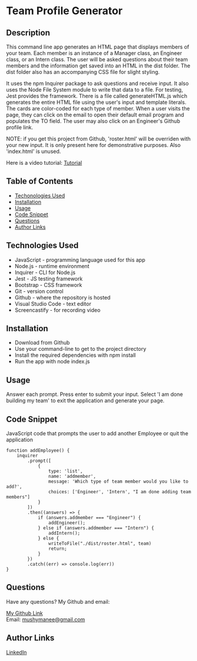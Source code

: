 # Team Profile Generator

## Description 

This command line app generates an HTML page that displays members of your team. Each member is an 
instance of a Manager class, an Engineer class, or an Intern class. The user will be asked questions about 
their team members and the information get saved into an HTML in the dist folder. The dist folder also 
has an accompanying CSS file for slight styling.

It uses the npm Inquirer package to ask questions and receive input. It also uses the Node File System module 
to write that data to a file. For testing, Jest provides the framework. There is a file called 
generateHTML.js which generates the entire HTML file using the user's input and template literals. The cards are 
color-coded for each type of member. When a user visits the page, they can click on the email to open their 
default email program and populates the TO field. The user may also click on an Engineer's Github profile link.

NOTE: if you get this project from Github, 'roster.html' will be overriden with your new input. It is only present 
here for demonstrative purposes. Also 'index.html' is unused.

Here is a video tutorial: [Tutorial](https://watch.screencastify.com/v/o5QVlEuvb6VC4WYJMaz7)

## Table of Contents

* [Techonologies Used](#technologies-used)
* [Installation](#installation)
* [Usage](#usage)
* [Code Snippet](#code-snippet)
* [Questions](#questions)
* [Author Links](#author-links)

## Technologies Used

- JavaScript - programming language used for this app
- Node.js - runtime environment
- Inquirer - CLI for Node.js
- Jest - JS testing framework
- Bootstrap - CSS framework
- Git - version control
- Github - where the repository is hosted
- Visual Studio Code - text editor
- Screencastify - for recording video

## Installation

- Download from Github
- Use your command-line to get to the project directory
- Install the required dependencies with npm install
- Run the app with node index.js

## Usage

Answer each prompt. Press enter to submit your input. Select 'I am done building my team' to exit the application and 
generate your page.

## Code Snippet

JavaScript code that prompts the user to add another Employee or quit the application
```
function addEmployee() {
    inquirer
        .prompt([
            {
                type: 'list',
                name: 'addmember',
                message: 'Which type of team member would you like to add?',
                choices: ['Engineer', 'Intern', "I am done adding team members"]
            }
        ])
        .then((answers) => {
            if (answers.addmember === "Engineer") {
                addEngineer();
            } else if (answers.addmember === "Intern") {
                addIntern();
            } else {
                writeToFile("./dist/roster.html", team)
                return;
            }
        })
        .catch((err) => console.log(err))
}
```

## Questions

Have any questions? My Github and email:

[My Github Link](https://github.com/mushymane)  
Email: mushymanee@gmail.com

## Author Links
[LinkedIn](https://www.linkedin.com/in/luigilantin/)